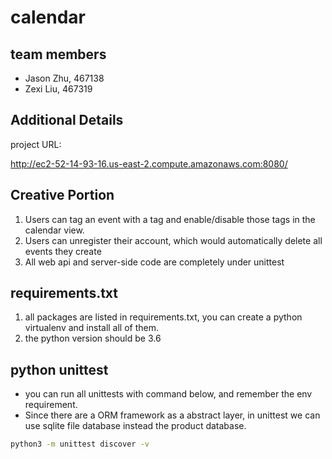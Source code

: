 # calendar

## team members

* Jason Zhu, 467138
* Zexi Liu, 467319

## Additional Details

project URL:

<http://ec2-52-14-93-16.us-east-2.compute.amazonaws.com:8080/>

## Creative Portion

1. Users can tag an event with a tag and enable/disable those tags in the calendar view.
2. Users can unregister their account, which would automatically delete all events they create
3. All web api and server-side code are completely under unittest

## requirements.txt
1. all packages are listed in requirements.txt, you can create a python virtualenv and install all of them.
2. the python version should be 3.6

## python unittest
* you can run all unittests with command below, and remember the env requirement.
* Since there are a ORM framework as a abstract layer, in unittest we can use sqlite file database instead the product database.
```bash
python3 -m unittest discover -v
```
